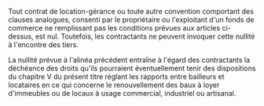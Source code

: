   
 Tout contrat de location-gérance ou toute autre convention comportant des clauses analogues, consenti par le propriétaire ou l'exploitant d'un fonds de commerce ne remplissant pas les conditions prévues aux articles ci-dessus, est nul. Toutefois, les contractants ne peuvent invoquer cette nullité à l'encontre des tiers.  

  
 La nullité prévue à l'alinéa précédent entraîne à l'égard des contractants la déchéance des droits qu'ils pourraient éventuellement tenir des dispositions du chapitre V du présent titre réglant les rapports entre bailleurs et locataires en ce qui concerne le renouvellement des baux à loyer d'immeubles ou de locaux à usage commercial, industriel ou artisanal.  
